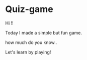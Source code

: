 # Quiz-game

Hi !!

Today I made a simple but fun game.

how much do you know..

Let's learn by playing!
